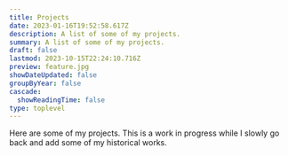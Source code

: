 ```yaml
---
title: Projects
date: 2023-01-16T19:52:58.617Z
description: A list of some of my projects.
summary: A list of some of my projects.
draft: false
lastmod: 2023-10-15T22:24:10.716Z
preview: feature.jpg
showDateUpdated: false
groupByYear: false
cascade:
  showReadingTime: false
type: toplevel
---
```


Here are some of my projects. This is a work in progress while I slowly go back
and add some of my historical works.
